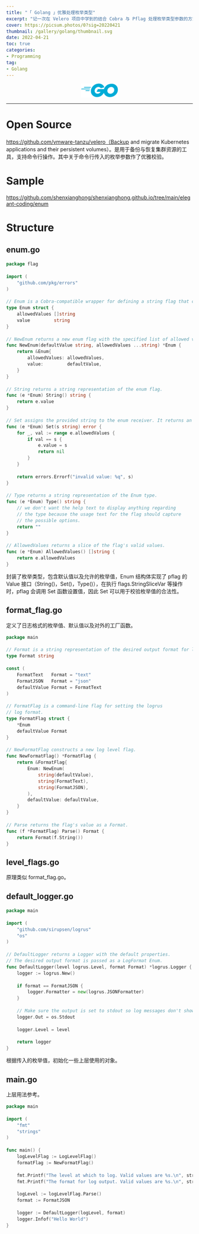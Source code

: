 ```yaml
---
title: "「 Golang 」优雅处理枚举类型"
excerpt: "记一次在 Velero 项目中学到的结合 Cobra 与 Pflag 处理枚举类型参数的方式"
cover: https://picsum.photos/0?sig=20220421
thumbnail: /gallery/golang/thumbnail.svg
date: 2022-04-21
toc: true
categories:
- Programming
tag:
- Golang
---
```


<div align=center><img width="100" style="border: 0px" src="/gallery/golang/logo.svg"></div>

------

# Open Source

https://github.com/vmware-tanzu/velero（Backup and migrate Kubernetes applications and their persistent volumes）。是用于备份与恢复集群资源的工具，支持命令行操作。其中关于命令行传入的枚举参数作了优雅校验。

# Sample

https://github.com/shenxianghong/shenxianghong.github.io/tree/main/elegant-coding/enum

# Structure

## enum.go

```go
package flag

import (
	"github.com/pkg/errors"
)

// Enum is a Cobra-compatible wrapper for defining a string flag that can be one of a specified set of values.
type Enum struct {
	allowedValues []string
	value         string
}

// NewEnum returns a new enum flag with the specified list of allowed values, and the specified default value if none is set.
func NewEnum(defaultValue string, allowedValues ...string) *Enum {
	return &Enum{
		allowedValues: allowedValues,
		value:         defaultValue,
	}
}

// String returns a string representation of the enum flag.
func (e *Enum) String() string {
	return e.value
}

// Set assigns the provided string to the enum receiver. It returns an error if the string is not an allowed value.
func (e *Enum) Set(s string) error {
	for _, val := range e.allowedValues {
		if val == s {
			e.value = s
			return nil
		}
	}

	return errors.Errorf("invalid value: %q", s)
}

// Type returns a string representation of the Enum type.
func (e *Enum) Type() string {
	// we don't want the help text to display anything regarding
	// the type because the usage text for the flag should capture
	// the possible options.
	return ""
}

// AllowedValues returns a slice of the flag's valid values.
func (e *Enum) AllowedValues() []string {
	return e.allowedValues
}
```

封装了枚举类型，包含默认值以及允许的枚举值，Enum 结构体实现了 pflag 的 Value 接口（String()，Set()，Type()），在执行 flags.StringSliceVar 等操作时，pflag 会调用 Set 函数设置值，因此 Set 可以用于校验枚举值的合法性。

## format_flag.go

定义了日志格式的枚举值、默认值以及对外的工厂函数。

```go
package main

// Format is a string representation of the desired output format for logs
type Format string

const (
	FormatText   Format = "text"
	FormatJSON   Format = "json"
	defaultValue Format = FormatText
)

// FormatFlag is a command-line flag for setting the logrus
// log format.
type FormatFlag struct {
	*Enum
	defaultValue Format
}

// NewFormatFlag constructs a new log level flag.
func NewFormatFlag() *FormatFlag {
	return &FormatFlag{
		Enum: NewEnum(
			string(defaultValue),
			string(FormatText),
			string(FormatJSON),
		),
		defaultValue: defaultValue,
	}
}

// Parse returns the flag's value as a Format.
func (f *FormatFlag) Parse() Format {
	return Format(f.String())
}
```

## level_flags.go

原理类似 format_flag.go。

## default_logger.go

```go
package main

import (
	"github.com/sirupsen/logrus"
	"os"
)

// DefaultLogger returns a Logger with the default properties.
// The desired output format is passed as a LogFormat Enum.
func DefaultLogger(level logrus.Level, format Format) *logrus.Logger {
	logger := logrus.New()

	if format == FormatJSON {
		logger.Formatter = new(logrus.JSONFormatter)
	}

	// Make sure the output is set to stdout so log messages don't show up as errors in cloud log dashboards.
	logger.Out = os.Stdout

	logger.Level = level

	return logger
}
```

根据传入的枚举值，初始化一些上层使用的对象。

## main.go

上层用法参考。

```go
package main

import (
	"fmt"
	"strings"
)

func main() {
	logLevelFlag := LogLevelFlag()
	formatFlag := NewFormatFlag()

	fmt.Printf("The level at which to log. Valid values are %s.\n", strings.Join(logLevelFlag.AllowedValues(), ", "))
	fmt.Printf("The format for log output. Valid values are %s.\n", strings.Join(formatFlag.AllowedValues(), ", "))

	logLevel := logLevelFlag.Parse()
	format := FormatJSON
	
	logger := DefaultLogger(logLevel, format)
	logger.Infof("Hello World")
}
```

